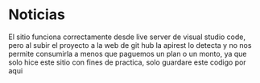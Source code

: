 # Noticias
El sitio funciona correctamente desde live server de visual studio code,
pero al subir el proyecto a la web de git hub la apirest lo detecta y no nos permite consumirla a menos que paguemos un plan o un monto,
ya que solo hice este sitio con fines de practica, solo guardare este codigo por aqui

